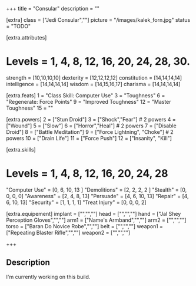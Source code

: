 +++
title       = "Consular"
description = ""

[extra]
class       = ["Jedi Consular",""]
picture     = "/images/kalek_forn.jpg"
status      = "TODO"

  [extra.attributes]
  # Levels     =  1, 4, 8, 12, 16, 20, 24, 28, 30.
  strength     = [10,10,10,10]
  dexterity    = [12,12,12,12]
  constitution = [14,14,14,14]
  intelligence = [14,14,14,14]
  wisdom       = [14,15,16,17]
  charisma     = [14,14,14,14]

  [extra.feats]
  1  = "Class Skill: Computer Use"
  3  = "Toughness"
  6  = "Regenerate: Force Points"
  9  = "Improved Toughness"
  12 = "Master Toughness"
  15 = ""

  [extra.powers]
  2  = ["Stun Droid"]
  3  = ["Shock","Fear"] # 2 powers
  4  = ["Wound"]
  5  = ["Slow"]
  6  = ["Horror","Heal"] # 2 powers
  7  = ["Disable Droid"]
  8  = ["Battle Meditation"]
  9  = ["Force Lightning", "Choke"] # 2 powers
  10 = ["Drain Life"]
  11 = ["Force Push"]
  12 = ["Insanity", "Kill"]


  [extra.skills]
  # Levels        =  1, 4, 8,  12, 16, 20, 24, 28
  "Computer Use"  = [0, 6, 10, 13 ]
  "Demolitions"   = [2, 2, 2,   2 ]
  "Stealth"       = [0, 0, 0,   0]
  "Awareness"     = [2, 4, 8,  13]
  "Persuade"      = [4, 6, 10, 13]
  "Repair"        = [4, 6, 10, 13]
  "Security"      = [1, 1, 1,   1]
  "Treat Injury"  = [0, 0, 0,   2]

  [extra.equipement]
  implant   = ["","",""]
  head      = ["","",""]
  hand      = ["Jal Shey Perception Gloves","",""]
  arm1      = ["Name's Armband","",""]
  arm2      = ["","",""]
  torso     = ["Baran Do Novice Robe","",""]
  belt      = ["","",""]
  weapon1   = ["Repeating Blaster Rifle","",""]
  weapon2   = ["","",""]

+++

<h2 class="title">Description</h2>

<div class="block">
  I'm currently working on this build.
</div>